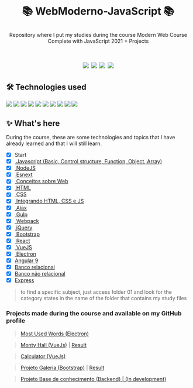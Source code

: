 # <p align="center">📚 WebModerno-JavaScript 📚</p>

<p align="center">Repository where I put my studies during the course Modern Web Course Complete with JavaScript 2021 + Projects</p>

<h1 align="center">
<img src="https://img.shields.io/github/stars/LuciLua/WebModerno-JavaScript?style=flat-square">
<img src="https://img.shields.io/github/last-commit/LuciLua/WebModerno-JavaScript?style=flat-square"> <img src="https://img.shields.io/github/commit-activity/w/LuciLua/WebModerno-JavaScript?style=flat-square"> <img src="https://img.shields.io/github/languages/code-size/LuciLua/WebModerno-JavaScript">

## 🛠 Technologies used

<img src="https://img.shields.io/badge/HTML5-E34F26?style=for-the-badge&logo=html5&logoColor=white"> <img src="https://img.shields.io/badge/CSS3-1572B6?style=for-the-badge&logo=css3&logoColor=white"> <img src="https://img.shields.io/badge/JavaScript-F7DF1E?style=for-the-badge&logo=javascript&logoColor=black"> <img src="https://img.shields.io/badge/Sass-CC6699?style=for-the-badge&logo=sass&logoColor=white"> <img src="https://img.shields.io/badge/Gulp-CF4647?style=for-the-badge&logo=gulp&logoColor=white"> <img src="https://img.shields.io/badge/json-5E5C5C?style=for-the-badge&logo=json&logoColor=white"> <img src="https://img.shields.io/badge/Node.js-339933?style=for-the-badge&logo=nodedotjs&logoColor=white"> <img src="https://img.shields.io/badge/Webpack-8DD6F9?style=for-the-badge&logo=Webpack&logoColor=white"> <img src="https://img.shields.io/badge/jQuery-0769AD?style=for-the-badge&logo=jquery&logoColor=white"> <img src="https://img.shields.io/badge/TypeScript-007ACC?style=for-the-badge&logo=typescript&logoColor=white">

## ✨ What's here

During the course, these are some technologies and topics that I have already learned and that I will still learn.

- [x] Start
- [x] <a href="https://github.com/LuciLua/WebModerno-JavaScript/tree/master/01/%5B4%5D%20Estruturas%20de%20Controle"> Javascript (Basic, Control structure, Function, Object, Array)</a>
- [x] <a href="https://github.com/LuciLua/WebModerno-JavaScript/tree/master/01/%5B10%5D%20Node"> NodeJS </a> 
- [x] <a href="https://github.com/LuciLua/WebModerno-JavaScript/tree/master/01/%5B11%5D%20ESNext"> Esnext </a>
- [x] <a href="https://github.com/LuciLua/WebModerno-JavaScript/tree/master/01/%5B12%5D%20Conceitos%20sobre%20Web"> Conceitos sobre Web </a>
- [x] <a href="https://github.com/LuciLua/WebModerno-JavaScript/tree/master/01/%5B13%5D%20HTML"> HTML </a>
- [x] <a href="https://github.com/LuciLua/WebModerno-JavaScript/tree/master/01/%5B14%5D%20CSS/css"> CSS </a>
- [x] <a href="https://github.com/LuciLua/WebModerno-JavaScript/tree/master/01/%5B15%5D%20Integrando%20CSS%20HTML%20JS"> Integrando HTML, CSS e JS </a>
- [x] <a href="https://github.com/LuciLua/WebModerno-JavaScript/tree/master/01/%5B16%5D%20Ajax"> Ajax </a>
- [x] <a href="https://github.com/LuciLua/WebModerno-JavaScript/tree/master/01/%5B17%5D%20Gulp"> Gulp </a>
- [x] <a href="https://github.com/LuciLua/WebModerno-JavaScript/tree/master/01/%5B18%5D%20Webpack"> Webpack </a>
- [x] <a href="https://github.com/LuciLua/WebModerno-JavaScript/tree/master/01/%5B19%5D%20jQuery/jquery"> jQuery </a>
- [x] <a href="https://github.com/LuciLua/WebModerno-JavaScript/tree/master/01/%5B20%5D%20Bootstrap/bootstrap"> Bootstrap </a>
- [x] <a href="https://github.com/LuciLua/WebModerno-JavaScript/tree/master/01/%5B22%5D%20React"> React </a>
- [x] <a href="https://github.com/LuciLua/WebModerno-JavaScript/tree/master/01/%5B26%5D%20VueJS"> VueJS </a>
- [x] <a href="https://github.com/LuciLua/WebModerno-JavaScript/tree/master/01/%5B30%5D%20App%20Desktop%20(JS%2C%20Electron%20e%20VueJS)"> Electron </a>
- [x] <a href="https://github.com/LuciLua/WebModerno-JavaScript/tree/master/01/%5B31%5D%20Angular%209">Angular 9 </a>
- [x] <a href="https://github.com/LuciLua/WebModerno-JavaScript/tree/master/01/%5B32%5D%20Banco%20Relacional">Banco relacional </a>
- [x] <a href="https://github.com/LuciLua/WebModerno-JavaScript/tree/master/01/%5B33%5D%20Banco%20Nao-Relacional">Banco não relacional </a>
- [x] <a href= "https://github.com/LuciLua/WebModerno-JavaScript/tree/master/01/%5B34%5D%20Express">Express</a>

> to find a specific subject, just access folder 01 and look for the category states in the name of the folder that contains my study files


### Projects made during the course and available on my GitHub profile

> <a href="https://github.com/LuciLua/most-used-words">Most Used Words (Electron)</a>

> <a href="https://github.com/LuciLua/montyhall-vuejs">Monty Hall (VueJs)</a> | <a href="https://montyhall-vuejs.vercel.app/">Result</a>

> <a href="https://github.com/LuciLua/calculator-vuejs">Calculator (VueJs)</a>

> <a href="https://github.com/LuciLua/ProjetoGaleria">Projeto Galeria (Bootstrap)</a> | <a href="https://projeto-galeria-weld.vercel.app/">Result</a>

> <a href="https://github.com/LuciLua/WebModerno-JavaScript/tree/master/01/%5B35%5D%20Projeto%20Base%20de%20Conhecimento%20(BACKEND)">Projeto Base de conhecimento (Backend) | (In development)</a>
